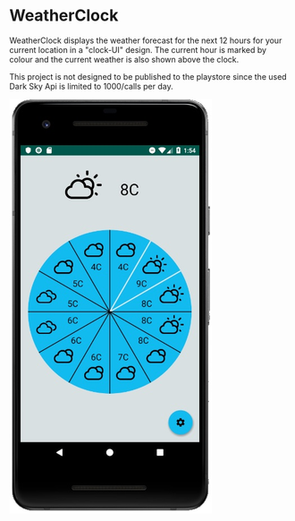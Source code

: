 # WeatherClock

WeatherClock displays the weather forecast for the next 12 hours for your current location in a "clock-UI" design. The current hour is marked by colour and the current weather is also shown above the clock.

This project is not designed to be published to the playstore since the used Dark Sky Api is limited to 1000/calls per day.

![alt text](WeatherClockImage.jpg)
